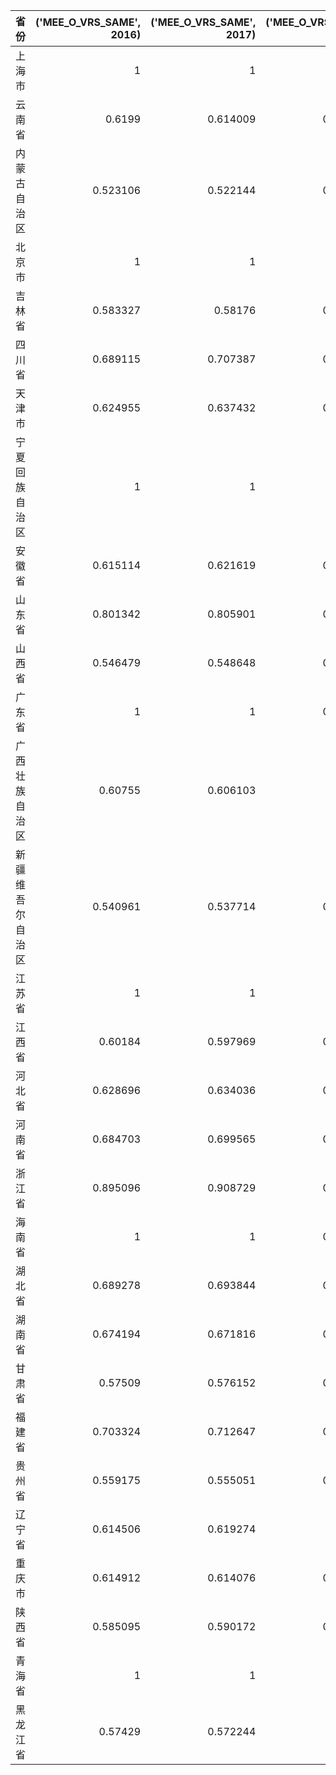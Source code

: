 | 省份             |   ('MEE_O_VRS_SAME', 2016) |   ('MEE_O_VRS_SAME', 2017) |   ('MEE_O_VRS_SAME', 2018) |   ('MEE_O_VRS_SAME', 2019) |   ('MEE_UO_VRS_SAME', 2016) |   ('MEE_UO_VRS_SAME', 2017) |   ('MEE_UO_VRS_SAME', 2018) |   ('MEE_UO_VRS_SAME', 2019) |
|:-----------------|---------------------------:|---------------------------:|---------------------------:|---------------------------:|----------------------------:|----------------------------:|----------------------------:|----------------------------:|
| 上海市           |                   1        |                   1        |                   1        |                   0.996608 |                   1         |                   1         |                   1         |                    0.996596 |
| 云南省           |                   0.6199   |                   0.614009 |                   0.608366 |                   0.627258 |                   0.386836  |                   0.371359  |                   0.356254  |                    0.405759 |
| 内蒙古自治区     |                   0.523106 |                   0.522144 |                   0.520149 |                   0.518613 |                   0.0883409 |                   0.0848204 |                   0.0774735 |                    0.07178  |
| 北京市           |                   1        |                   1        |                   1        |                   1        |                   1         |                   1         |                   1         |                    1        |
| 吉林省           |                   0.583327 |                   0.58176  |                   0.586864 |                   0.583554 |                   0.285696  |                   0.281079  |                   0.296027  |                    0.286363 |
| 四川省           |                   0.689115 |                   0.707387 |                   0.730623 |                   0.722285 |                   0.548863  |                   0.586346  |                   0.631305  |                    0.615505 |
| 天津市           |                   0.624955 |                   0.637432 |                   0.630211 |                   0.62708  |                   0.399884  |                   0.431205  |                   0.41323   |                    0.405308 |
| 宁夏回族自治区   |                   1        |                   1        |                   0.99741  |                   1        |                   1         |                   1         |                   0.997404  |                    1        |
| 安徽省           |                   0.615114 |                   0.621619 |                   0.627863 |                   0.627743 |                   0.374285  |                   0.391298  |                   0.407296  |                    0.406991 |
| 山东省           |                   0.801342 |                   0.805901 |                   0.799119 |                   0.80387  |                   0.752094  |                   0.759152  |                   0.748622  |                    0.756018 |
| 山西省           |                   0.546479 |                   0.548648 |                   0.546945 |                   0.545421 |                   0.170103  |                   0.177339  |                   0.171664  |                    0.166555 |
| 广东省           |                   1        |                   1        |                   0.999403 |                   1        |                   1         |                   1         |                   0.999402  |                    1        |
| 广西壮族自治区   |                   0.60755  |                   0.606103 |                   0.60431  |                   0.600051 |                   0.354045  |                   0.350116  |                   0.34522   |                    0.333474 |
| 新疆维吾尔自治区 |                   0.540961 |                   0.537714 |                   0.537186 |                   0.534079 |                   0.151439  |                   0.140274  |                   0.138446  |                    0.127619 |
| 江苏省           |                   1        |                   1        |                   1        |                   1        |                   1         |                   1         |                   1         |                    1        |
| 江西省           |                   0.60184  |                   0.597969 |                   0.595895 |                   0.594244 |                   0.338429  |                   0.327672  |                   0.321852  |                    0.31719  |
| 河北省           |                   0.628696 |                   0.634036 |                   0.608708 |                   0.610826 |                   0.409405  |                   0.422804  |                   0.357176  |                    0.362871 |
| 河南省           |                   0.684703 |                   0.699565 |                   0.710924 |                   0.724477 |                   0.539513  |                   0.57054   |                   0.593379  |                    0.619694 |
| 浙江省           |                   0.895096 |                   0.908729 |                   0.925369 |                   0.921798 |                   0.882801  |                   0.899561  |                   0.91935   |                    0.915164 |
| 海南省           |                   1        |                   1        |                   0.925746 |                   0.916343 |                   1         |                   1         |                   0.91979   |                    0.908706 |
| 湖北省           |                   0.689278 |                   0.693844 |                   0.709575 |                   0.69696  |                   0.549206  |                   0.558754  |                   0.590706  |                    0.565198 |
| 湖南省           |                   0.674194 |                   0.671816 |                   0.672294 |                   0.676348 |                   0.516747  |                   0.511498  |                   0.512556  |                    0.52147  |
| 甘肃省           |                   0.57509  |                   0.576152 |                   0.566165 |                   0.565091 |                   0.261142  |                   0.264347  |                   0.233731  |                    0.230375 |
| 福建省           |                   0.703324 |                   0.712647 |                   0.712899 |                   0.709493 |                   0.578181  |                   0.59678   |                   0.597278  |                    0.590543 |
| 贵州省           |                   0.559175 |                   0.555051 |                   0.557094 |                   0.555406 |                   0.211653  |                   0.198365  |                   0.20497   |                    0.199514 |
| 辽宁省           |                   0.614506 |                   0.619274 |                   0.62967  |                   0.631836 |                   0.372676  |                   0.385205  |                   0.411866  |                    0.417312 |
| 重庆市           |                   0.614912 |                   0.614076 |                   0.613499 |                   0.620139 |                   0.373751  |                   0.371537  |                   0.370005  |                    0.387459 |
| 陕西省           |                   0.585095 |                   0.590172 |                   0.588217 |                   0.583577 |                   0.290875  |                   0.305578  |                   0.299947  |                    0.286429 |
| 青海省           |                   1        |                   1        |                   1        |                   1        |                   1         |                   1         |                   1         |                    1        |
| 黑龙江省         |                   0.57429  |                   0.572244 |                   0.57849  |                   0.570734 |                   0.258718  |                   0.252493  |                   0.271362  |                    0.247871 |